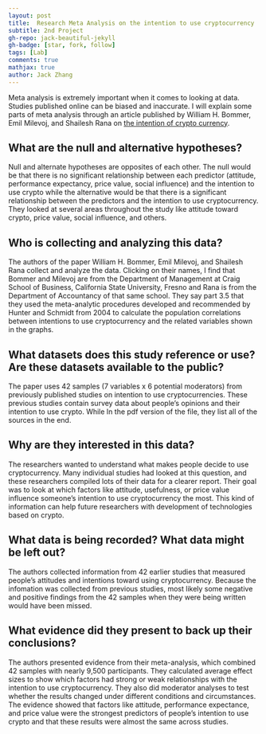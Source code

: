 ```yaml
---
layout: post
title:  Research Meta Analysis on the intention to use cryptocurrency
subtitle: 2nd Project
gh-repo: jack-beautiful-jekyll
gh-badge: [star, fork, follow]
tags: [Lab]
comments: true
mathjax: true
author: Jack Zhang
---
```


Meta analysis is extremely important when it comes to looking at data. Studies published online can be biased and inaccurate. I will explain some parts of meta analysis through an article published by William H. Bommer, Emil Milevoj, and Shailesh Rana on [the intention of crypto currency](https://www.sciencedirect.com/science/article/pii/S1566014122000796).

## What are the null and alternative hypotheses?
Null and alternate hypotheses are opposites of each other. The null would be that there is no significant relationship between each predictor (attitude, performance expectancy, price value, social influence) and the intention to use crypto while the alternative would be that there is a significant relationship between the predictors and the intention to use cryptocurrency. They looked at several areas throughout the study like attitude toward crypto, price value, social influence, and others.

## Who is collecting and analyzing this data?
The authors of the paper William H. Bommer, Emil Milevoj, and Shailesh Rana collect and analyze the data. Clicking on their names, I find that Bommer and Milevoj are from the Department of Management at Craig School of Business, California State University, Fresno and Rana is from the Department of Accountancy of that same school.
They say part 3.5 that they used the meta-analytic procedures developed and recommended by Hunter and Schmidt from 2004 to calculate the population correlations between intentions to use cryptocurrency and the related variables shown in the graphs.

## What datasets does this study reference or use? Are these datasets available to the public?
The paper uses 42 samples (7 variables x 6 potential moderators) from previously published studies on intention to use cryptocurrencies. These previous studies contain survey data about people’s opinions and their intention to use crypto. While  In the pdf version of the file, they list all of the sources in the end. 

## Why are they interested in this data?
The researchers wanted to understand what makes people decide to use cryptocurrency. Many individual studies had looked at this question, and these researchers compiled lots of their data for a clearer report. Their goal was to look at which factors like attitude, usefulness, or price value influence someone’s intention to use cryptocurrency the most. This kind of information can help future researchers with development of technologies based on crypto. 

## What data is being recorded? What data might be left out?
The authors collected information from 42 earlier studies that measured people’s attitudes and intentions toward using cryptocurrency. Because the infomation was collected from previous studies, most likely some negative and positive findings from the 42 samples when they were being written would have been missed.

## What evidence did they present to back up their conclusions?
The authors presented evidence from their meta-analysis, which combined 42 samples with nearly 9,500 participants. They calculated average effect sizes to show which factors had strong or weak relationships with the intention to use cryptocurrency. They also did moderator analyses to test whether the results changed under different conditions and circumstances. The evidence showed that factors like attitude, performance expectance, and price value were the strongest predictors of people’s intention to use crypto and that these results were almost the same across studies.


